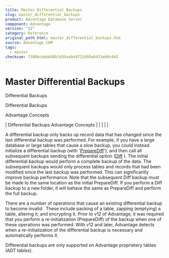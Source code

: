 ```yaml
---
title: Master Differential Backups
slug: master_differential_backups
product: Advantage Database Server
component: Advantage
version: "12"
category: Reference
original_path_html: master_differential_backups.htm
source: Advantage CHM
tags:
  - master
checksum: 73806cdeb648bfd39aebd4f22d95e6433e60c043
---
```


# Master Differential Backups

Differential Backups

Differential Backups

Advantage Concepts

| Differential Backups  Advantage Concepts |  |  |  |  |

A differential backup only backs up record data that has changed since the last differential backup was performed. For example, if you have a large database or large tables that cause a slow backup, you could instead initialize a differential backup (with '[PrepareDiff](master_backup_and_restore_options.md)'), and then call all subsequent backups sending the differential option ([Diff](master_backup_and_restore_options.md) ). The initial differential backup would perform a complete backup of the data. The subsequent backups would only process tables and records that had been modified since the last backup was performed. This can significantly improve backup performance. Note that the subsequent Diff backup must be made to the same location as the initial PrepareDiff. If you perform a Diff backup to a new folder, it will behave the same as PrepareDiff and perform the full backup.

There are a number of operations that cause an existing differential backup to become invalid.  These include packing of a table, zapping (emptying) a table, altering it, and encrypting it. Prior to v12 of Advantage, it was required that you perform a re-initialization (PrepareDiff) of the backup when one of these operations was performed. With v12 and later, Advantage detects when a re-initialization of the differential backup is necessary and automatically performs it.

Differential backups are only supported on Advantage proprietary tables (ADT tables).
